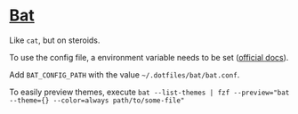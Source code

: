 # [Bat](https://github.com/sharkdp/bat)

Like `cat`, but on steroids.

To use the config file, a environment variable needs to be set ([official docs](https://github.com/sharkdp/bat#configuration-file)).

Add `BAT_CONFIG_PATH` with the value `~/.dotfiles/bat/bat.conf`.

To easily preview themes, execute `bat --list-themes | fzf --preview="bat --theme={} --color=always path/to/some-file"`
